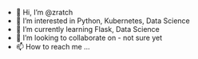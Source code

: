 - 👋 Hi, I’m @zratch
- 👀 I’m interested in Python, Kubernetes, Data Science
- 🌱 I’m currently learning Flask, Data Science
- 💞️ I’m looking to collaborate on - not sure yet
- 📫 How to reach me ...

<!---
zratch/zratch is a ✨ special ✨ repository because its `README.md` (this file) appears on your GitHub profile.
You can click the Preview link to take a look at your changes.
--->
